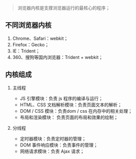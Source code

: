 > 浏览器内核是支撑浏览器运行的最核心的程序；

## 不同浏览器内核

1. Chrome、Safari：webkit；
2. Firefox：Gecko；
3. IE：Trident；
4. 360、搜狗等国内浏览器：Trident + webkit；

## 内核组成

1. 主线程

   - JS 引擎模块：负责 js 程序的编译与运行；
   - HTML、CSS 文档解析模块：负责页面文本的解析；
   - DOM / CSS 模块：负责dom / css 在内存中的相关处理；
   - 布局和渲染模块： 负责页面的布局和效果的绘制；

2. 分线程

   - 定时器模块：负责定时器的管理；
   - DOM 事件响应模块：负责事件的管理；
   - 网络请求模块：负责 Ajax 请求；

   ​